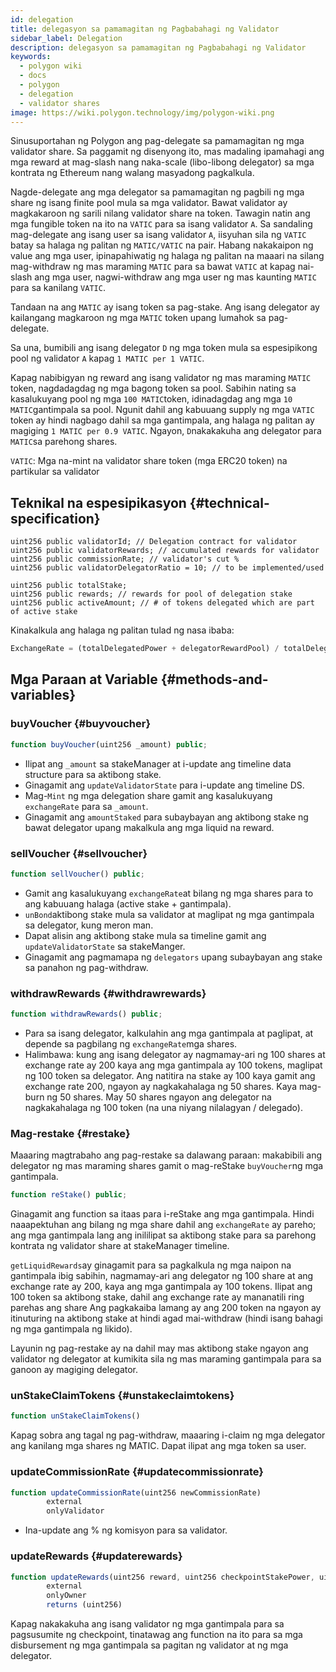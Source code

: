 ```yaml
---
id: delegation
title: delegasyon sa pamamagitan ng Pagbabahagi ng Validator
sidebar_label: Delegation
description: delegasyon sa pamamagitan ng Pagbabahagi ng Validator
keywords:
  - polygon wiki
  - docs
  - polygon
  - delegation
  - validator shares
image: https://wiki.polygon.technology/img/polygon-wiki.png
---
```


Sinusuportahan ng Polygon ang pag-delegate sa pamamagitan ng mga validator share. Sa paggamit ng disenyong ito, mas madaling ipamahagi ang mga reward at mag-slash nang naka-scale (libo-libong delegator) sa mga kontrata ng Ethereum nang walang masyadong pagkalkula.

Nagde-delegate ang mga delegator sa pamamagitan ng pagbili ng mga share ng isang finite pool mula sa mga validator. Bawat validator ay magkakaroon ng sarili nilang validator share na token. Tawagin natin ang mga fungible token na ito na `VATIC` para sa isang validator `A`. Sa sandaling mag-delegate ang isang user sa isang validator `A`, iisyuhan sila ng `VATIC` batay sa halaga ng palitan ng `MATIC/VATIC` na pair. Habang nakakaipon ng value ang mga user, ipinapahiwatig ng halaga ng palitan na maaari na silang mag-withdraw ng mas maraming `MATIC` para sa bawat `VATIC` at kapag nai-slash ang mga user, nagwi-withdraw ang mga user ng mas kaunting `MATIC` para sa kanilang `VATIC`.

Tandaan na ang `MATIC` ay isang token sa pag-stake. Ang isang delegator ay kailangang magkaroon ng mga `MATIC` token upang lumahok sa pag-delegate.

Sa una, bumibili ang isang delegator `D` ng mga token mula sa espesipikong pool ng validator `A` kapag `1 MATIC per 1 VATIC`.

Kapag nabibigyan ng reward ang isang validator ng mas maraming `MATIC` token, nagdadagdag ng mga bagong token sa pool. Sabihin nating sa kasalukuyang pool ng mga `100 MATIC`token, idinadagdag ang mga `10 MATIC`gantimpala sa pool. Ngunit dahil ang kabuuang supply ng mga `VATIC` token ay hindi nagbago dahil sa mga gantimpala, ang halaga ng palitan ay magiging `1 MATIC per 0.9 VATIC`. Ngayon, `D`nakakakuha ang delegator para `MATIC`sa parehong shares.

`VATIC`: Mga na-mint na validator share token (mga ERC20 token) na partikular sa validator

## Teknikal na espesipikasyon {#technical-specification}

```solidity
uint256 public validatorId; // Delegation contract for validator
uint256 public validatorRewards; // accumulated rewards for validator
uint256 public commissionRate; // validator's cut %
uint256 public validatorDelegatorRatio = 10; // to be implemented/used

uint256 public totalStake;
uint256 public rewards; // rewards for pool of delegation stake
uint256 public activeAmount; // # of tokens delegated which are part of active stake
```

Kinakalkula ang halaga ng palitan tulad ng nasa ibaba:

```js
ExchangeRate = (totalDelegatedPower + delegatorRewardPool) / totalDelegatorShares
```

## Mga Paraan at Variable {#methods-and-variables}

### buyVoucher {#buyvoucher}

```js
function buyVoucher(uint256 _amount) public;
```

- Ilipat ang `_amount` sa stakeManager at i-update ang timeline data structure para sa aktibong stake.
- Ginagamit ang `updateValidatorState` para i-update ang timeline DS.
- Mag-`Mint` ng mga delegation share gamit ang kasalukuyang `exchangeRate` para sa `_amount`.
- Ginagamit ang `amountStaked` para subaybayan ang aktibong stake ng bawat delegator upang makalkula ang mga liquid na reward.

### sellVoucher {#sellvoucher}

```js
function sellVoucher() public;
```

- Gamit ang kasalukuyang `exchangeRate`at bilang ng mga shares para to ang kabuuang halaga (active stake + gantimpala).
- `unBond`aktibong stake mula sa validator at maglipat ng mga gantimpala sa delegator, kung meron man.
- Dapat alisin ang aktibong stake mula sa timeline gamit ang `updateValidatorState` sa stakeManger.
- Ginagamit ang pagmamapa ng `delegators` upang subaybayan ang stake sa panahon ng pag-withdraw.

### withdrawRewards {#withdrawrewards}

```js
function withdrawRewards() public;
```

- Para sa isang delegator, kalkulahin ang mga gantimpala at paglipat, at depende sa pagbilang ng `exchangeRate`mga shares.
- Halimbawa: kung ang isang delegator ay nagmamay-ari ng 100 shares at exchange rate ay 200 kaya ang mga gantimpala ay 100 tokens, maglipat ng 100 token sa delegator. Ang natitira na stake ay 100 kaya gamit ang exchange rate 200, ngayon ay nagkakahalaga ng 50 shares. Kaya mag-burn ng 50 shares. May 50 shares ngayon ang delegator na nagkakahalaga ng 100 token (na una niyang nilalagyan / delegado).

### Mag-restake {#restake}

Maaaring magtrabaho ang pag-restake sa dalawang paraan: makabibili ang delegator ng mas maraming shares gamit o mag-reStake `buyVoucher`ng mga gantimpala.

```js
function reStake() public;
```

Ginagamit ang function sa itaas para i-reStake ang mga gantimpala. Hindi naaapektuhan ang bilang ng mga share dahil ang `exchangeRate` ay pareho; ang mga gantimpala lang ang inililipat sa aktibong stake para sa parehong kontrata ng validator share at stakeManager timeline.

`getLiquidRewards`ay ginagamit para sa pagkalkula ng mga naipon na gantimpala ibig sabihin, nagmamay-ari ang delegator ng 100 share at ang exchange rate ay 200, kaya ang mga gantimpala ay 100 tokens. Ilipat ang 100 token sa aktibong stake, dahil ang exchange rate ay mananatili ring parehas ang share Ang pagkakaiba lamang ay ang 200 token na ngayon ay itinuturing na aktibong stake at hindi agad mai-withdraw (hindi isang bahagi ng mga gantimpala ng likido).

Layunin ng pag-restake ay na dahil may mas aktibong stake ngayon ang validator ng delegator at kumikita sila ng mas maraming gantimpala para sa ganoon ay magiging delegator.

### unStakeClaimTokens {#unstakeclaimtokens}

```js
function unStakeClaimTokens()
```

Kapag sobra ang tagal ng pag-withdraw, maaaring i-claim ng mga delegator ang kanilang mga shares ng MATIC. Dapat ilipat ang mga token sa user.

### updateCommissionRate {#updatecommissionrate}

```js
function updateCommissionRate(uint256 newCommissionRate)
        external
        onlyValidator
```

- Ina-update ang % ng komisyon para sa validator.

### updateRewards {#updaterewards}

```js
function updateRewards(uint256 reward, uint256 checkpointStakePower, uint256 validatorStake)
        external
        onlyOwner
        returns (uint256)
```

Kapag nakakakuha ang isang validator ng mga gantimpala para sa pagsusumite ng checkpoint, tinatawag ang function na ito para sa mga disbursement ng mga gantimpala sa pagitan ng validator at ng mga delegator.
